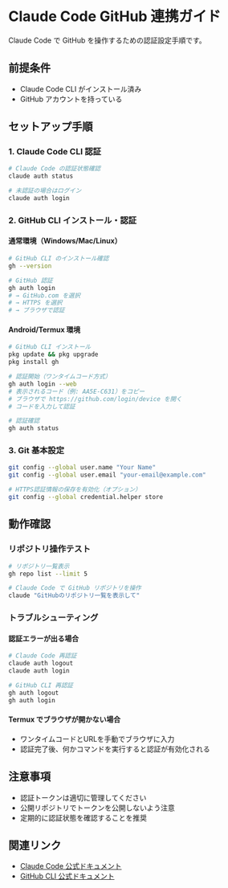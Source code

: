 # Claude Code GitHub 連携ガイド

Claude Code で GitHub を操作するための認証設定手順です。

## 前提条件
- Claude Code CLI がインストール済み
- GitHub アカウントを持っている

## セットアップ手順

### 1. Claude Code CLI 認証
```bash
# Claude Code の認証状態確認
claude auth status

# 未認証の場合はログイン
claude auth login
```

### 2. GitHub CLI インストール・認証

#### 通常環境（Windows/Mac/Linux）
```bash
# GitHub CLI のインストール確認
gh --version

# GitHub 認証
gh auth login
# → GitHub.com を選択
# → HTTPS を選択  
# → ブラウザで認証
```

#### Android/Termux 環境
```bash
# GitHub CLI インストール
pkg update && pkg upgrade
pkg install gh

# 認証開始（ワンタイムコード方式）
gh auth login --web
# 表示されるコード（例: AA5E-C631）をコピー
# ブラウザで https://github.com/login/device を開く
# コードを入力して認証

# 認証確認
gh auth status
```

### 3. Git 基本設定
```bash
git config --global user.name "Your Name"
git config --global user.email "your-email@example.com"

# HTTPS認証情報の保存を有効化（オプション）
git config --global credential.helper store
```

## 動作確認

### リポジトリ操作テスト
```bash
# リポジトリ一覧表示
gh repo list --limit 5

# Claude Code で GitHub リポジトリを操作
claude "GitHubのリポジトリ一覧を表示して"
```

### トラブルシューティング

#### 認証エラーが出る場合
```bash
# Claude Code 再認証
claude auth logout
claude auth login

# GitHub CLI 再認証
gh auth logout
gh auth login
```

#### Termux でブラウザが開かない場合
- ワンタイムコードとURLを手動でブラウザに入力
- 認証完了後、何かコマンドを実行すると認証が有効化される

## 注意事項
- 認証トークンは適切に管理してください
- 公開リポジトリでトークンを公開しないよう注意
- 定期的に認証状態を確認することを推奨

## 関連リンク
- [Claude Code 公式ドキュメント](https://docs.anthropic.com/en/docs/claude-code)
- [GitHub CLI 公式ドキュメント](https://cli.github.com/)